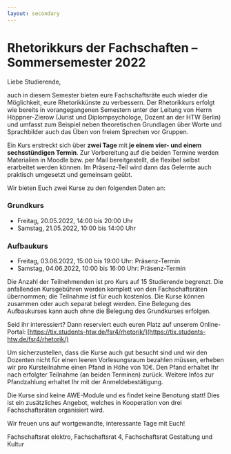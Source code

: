 ```yaml
---
layout: secondary
---
```


# Rhetorikkurs der Fachschaften – Sommersemester 2022

Liebe Studierende, 

auch in diesem Semester bieten eure Fachschaftsräte euch wieder die Möglichkeit, eure Rhetorikkünste zu verbessern. Der Rhetorikkurs erfolgt wie bereits in vorangegangenen Semestern unter der Leitung von Herrn Höppner-Zierow (Jurist und Diplompsychologe, Dozent an der HTW Berlin) und umfasst zum Beispiel neben theoretischen Grundlagen über Worte und Sprachbilder auch das Üben von freiem Sprechen vor Gruppen. 

Ein Kurs erstreckt sich über **zwei Tage** mit **je einem vier- und einem sechsstündigen Termin**. Zur Vorbereitung auf die beiden Termine werden Materialien in Moodle bzw. per Mail bereitgestellt, die flexibel selbst erarbeitet werden können. Im Präsenz-Teil wird dann das Gelernte auch praktisch umgesetzt und gemeinsam geübt. 

Wir bieten Euch zwei Kurse zu den folgenden Daten an: 

### Grundkurs
- Freitag, 20.05.2022, 14:00 bis 20:00 Uhr
- Samstag, 21.05.2022, 10:00 bis 14:00 Uhr

### Aufbaukurs 
- Freitag, 03.06.2022, 15:00 bis 19:00 Uhr: Präsenz-Termin
- Samstag, 04.06.2022, 10:00 bis 16:00 Uhr: Präsenz-Termin

Die Anzahl der Teilnehmenden ist pro Kurs auf 15 Studierende begrenzt. 
Die anfallenden Kursgebühren werden komplett von den Fachschaftsräten übernommen; die Teilnahme ist für euch kostenlos. 
Die Kurse können zusammen oder auch separat belegt werden. Eine Belegung des Aufbaukurses kann auch ohne die Belegung des Grundkurses erfolgen. 

Seid ihr interessiert? Dann reserviert euch euren Platz auf unserem Online-Portal: [https://tix.students-htw.de/fsr4/rhetorik/](https://tix.students-htw.de/fsr4/rhetorik/)

Um sicherzustellen, dass die Kurse auch gut besucht sind und wir den Dozenten nicht für einen leeren Vorlesungsraum bezahlen müssen, erheben wir pro Kursteilnahme einen Pfand in Höhe von 10€. Den Pfand erhaltet Ihr nach erfolgter Teilnahme (an beiden Terminen) zurück. Weitere Infos zur Pfandzahlung erhaltet Ihr mit der Anmeldebestätigung.

Die Kurse sind keine AWE-Module und es findet keine Benotung statt! Dies ist ein zusätzliches Angebot, welches in Kooperation von drei Fachschaftsräten organisiert wird.


Wir freuen uns auf wortgewandte, interessante Tage mit Euch! 

Fachschaftsrat elektro, 
Fachschaftsrat 4, 
Fachschaftsrat Gestaltung und Kultur 
